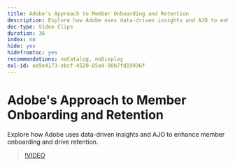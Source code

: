 ```yaml
---
title: Adobe's Approach to Member Onboarding and Retention
description: Explore how Adobe uses data-driven insights and AJO to enhance member onboarding and drive retention.
doc-type: Video Clips
duration: 36
index: no
hide: yes
hidefromtoc: yes
recommendations: noCatalog, noDisplay
exl-id: ae9e4173-ebcf-4520-85a4-90b7fd19936f
---
```

# Adobe's Approach to Member Onboarding and Retention

Explore how Adobe uses data-driven insights and AJO to enhance member onboarding and drive retention.

<!-- 62_S655_3442541_35_adobes-approach-to-member-onboarding-and-retention -->
>[!VIDEO](https://video.tv.adobe.com/v/3458282/?learn=on&enablevpops=true)
